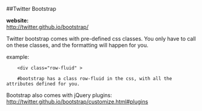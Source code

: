 ##Twitter Bootstrap

**website:**  
http://twitter.github.io/bootstrap/  

Twitter bootstrap comes with pre-defined css classes. You only have to call on these classes, and the formatting will happen for you.  

example:  
		
		<div class="row-fluid" >

		#bootstrap has a class row-fluid in the css, with all the attributes defined for you.

Bootstrap also comes with jQuery plugins: http://twitter.github.io/bootstrap/customize.html#plugins  


